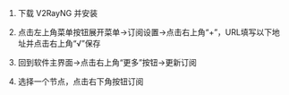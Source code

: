 1. 下载 V2RayNG 并安装

2. 点击左上角菜单按钮展开菜单->订阅设置->点击右上角“+”，URL填写以下地址并点击右上角“√”保存

3. 回到软件主界面->点击右上角“更多”按钮->更新订阅

4. 选择一个节点，点击右下角按钮订阅
